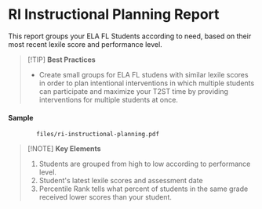 # RI Instructional Planning Report

This report groups your ELA FL Students according to need, based on their most recent lexile score and performance level.


> [!TIP] **Best Practices** 
> - Create small groups for ELA FL studens with similar lexile scores in order to plan intentional interventions in which multiple students can participate and maximize your T2ST time by providing interventions for multiple students at once.

#### Sample

```pdf
		files/ri-instructional-planning.pdf
```

> [!NOTE] **Key Elements**
> 1. Students are grouped from high to low according to performance level.
> 2. Student's latest lexile scores and assessment date
> 3. Percentile Rank tells what percent of students in the same grade received lower scores than your student.
